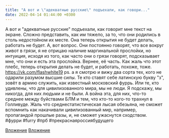 ```yaml
---
title: "А вот и \"адекватные русские\" подъехали, как говори..."
date: 2022-04-14 01:44:00 +0300
---
```


А вот и "адекватные русские" подъехали, как говорит мне текст на экране. Сложно представить, как им тяжело, за то, что они родились в столь недостойном их месте. Она теперь открытия не будет делать, работать не будет.
А, вот вопрос. Они постоянно говорят, что все вокруг живот в грязи, я не отрицаю наличие маргинальной прослойки, но интуиция, исходя из того, как часто они о грязи говорят, подсказывает мне, что они и есть эта прослойка. Вернее, её часть.
Как жаль что этот плебс, теперь открытия делать не будет, и работать, похоже, тоже.
https://vk.com/flashwhite19
ps. а я смотрю и вижу два сорта тех, кого не одарили разумом высшие силы. Те кто ставят себе латинскую букву "з", зовёт в армию служить, как известный московский фуррь. Или те, кто удивлены, что для цивилизованного мира, мы не люди. Я подскажу, мы никогда, для них людьми и не были. А война эта, для них, что-то среднее между буйствами БЛМ и тем, что кто-то кого-то трахнул в Голливуде. Жаль что среднестатистическая лысая обезьяна, не сможет вспомнить как накачивали цивилизованный мир, например, пропагандой прошлые разы, и, не сможет ужаснутся сходством.
#фурри #furry #прб #прекраснаяроссиябудущего


[Вложение](/assets/vk_photos/4/MzF4pAT1cc4.jpg)
[Вложение](/assets/vk_photos/3/WtJYef7cJcs.jpg)
